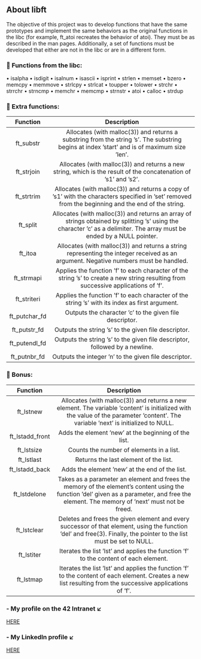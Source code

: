 ## About libft

The objective of this project was to develop functions that have the same prototypes and implement the same behaviors as the original functions in the libc (for example, ft_atoi recreates the behavior of atoi). They must be as described in the man pages. Additionally, a set of functions must be developed that either are not in the libc or are in a different form.

### 🔹 Functions from the libc:

• isalpha
• isdigit
• isalnum
• isascii
• isprint
• strlen
• memset
• bzero
• memcpy
• memmove
• strlcpy
• strlcat
• toupper
• tolower
• strchr
• strrchr
• strncmp
• memchr
• memcmp
• strnstr
• atoi
• calloc
• strdup

### 🔹 Extra functions:

| Function | Description |
| :---: | :---: |
| ft_substr | Allocates (with malloc(3)) and returns a substring from the string ’s’. The substring begins at index ’start’ and is of maximum size ’len’. |
| ft_strjoin | Allocates (with malloc(3)) and returns a new string, which is the result of the concatenation of ’s1’ and ’s2’. |
| ft_strtrim | Allocates (with malloc(3)) and returns a copy of ’s1’ with the characters specified in ’set’ removed from the beginning and the end of the string. |
| ft_split | Allocates (with malloc(3)) and returns an array of strings obtained by splitting ’s’ using the character ’c’ as a delimiter. The array must be ended by a NULL pointer. |
| ft_itoa | Allocates (with malloc(3)) and returns a string representing the integer received as an argument. Negative numbers must be handled. |
| ft_strmapi | Applies the function ’f’ to each character of the string ’s’ to create a new string resulting from successive applications of ’f’. |
| ft_striteri | Applies the function ’f’ to each character of the string ’s’ with its index as first argument. |
| ft_putchar_fd | Outputs the character ’c’ to the given file descriptor. |
| ft_putstr_fd | Outputs the string ’s’ to the given file descriptor. |
| ft_putendl_fd | Outputs the string ’s’ to the given file descriptor, followed by a newline. |
| ft_putnbr_fd | Outputs the integer ’n’ to the given file descriptor. |

### 🔹 Bonus:

| Function | Description |
| :---: | :---: |
| ft_lstnew | Allocates (with malloc(3)) and returns a new element. The variable ’content’ is initialized with the value of the parameter ’content’. The variable ’next’ is initialized to NULL. |
| ft_lstadd_front | Adds the element ’new’ at the beginning of the list. |
| ft_lstsize | Counts the number of elements in a list. |
| ft_lstlast | Returns the last element of the list. |
| ft_lstadd_back | Adds the element ’new’ at the end of the list. |
| ft_lstdelone | Takes as a parameter an element and frees the memory of the element’s content using the function ’del’ given as a parameter, and free the element. The memory of ’next’ must not be freed. |
| ft_lstclear | Deletes and frees the given element and every successor of that element, using the function ’del’ and free(3). Finally, the pointer to the list must be set to NULL. |
| ft_lstiter | Iterates the list ’lst’ and applies the function ’f’ to the content of each element. |
| ft_lstmap | Iterates the list ’lst’ and applies the function ’f’ to the content of each element. Creates a new list resulting from the successive applications of ’f’. |


### - My profile on the 42 Intranet ↙️
[HERE](https://profile.intra.42.fr/users/mgimon-c)

### - My LinkedIn profile ↙️
[HERE](https://www.linkedin.com/in/mgimon-c/)
